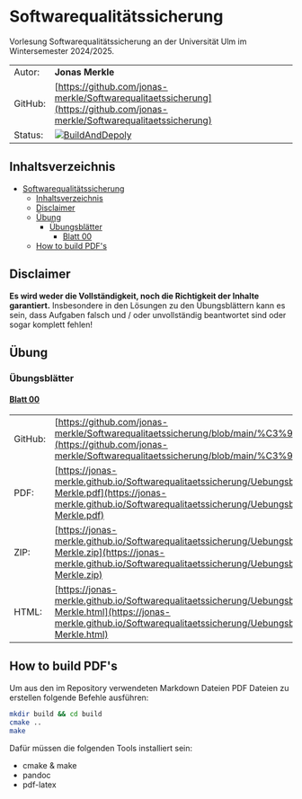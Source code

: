 # Softwarequalitätssicherung

Vorlesung Softwarequalitätssicherung an der Universität Ulm im Wintersemester 2024/2025.

|         |                  |
|---------|------------------|
| Autor:  | **Jonas Merkle** |
| GitHub: | [https://github.com/jonas-merkle/Softwarequalitaetssicherung](https://github.com/jonas-merkle/Softwarequalitaetssicherung) |
| Status: | [![BuildAndDepoly](https://github.com/jonas-merkle/Softwarequalitaetssicherung/actions/workflows/BuildAndDepoly.yml/badge.svg?branch=main)](https://github.com/jonas-merkle/Softwarequalitaetssicherung/actions/workflows/BuildAndDepoly.yml) |

## Inhaltsverzeichnis

- [Softwarequalitätssicherung](#softwarequalitätssicherung)
  - [Inhaltsverzeichnis](#inhaltsverzeichnis)
  - [Disclaimer](#disclaimer)
  - [Übung](#übung)
    - [Übungsblätter](#übungsblätter)
      - [Blatt 00](#blatt-00)
  - [How to build PDF's](#how-to-build-pdfs)

## Disclaimer

**Es wird weder die Vollständigkeit, noch die Richtigkeit der Inhalte garantiert.**
Insbesondere in den Lösungen zu den Übungsblättern kann es sein, dass Aufgaben falsch und / oder unvollständig beantwortet sind oder sogar komplett fehlen!

## Übung

### Übungsblätter

#### [Blatt 00](./Übung/Blatt00/Blatt00.md)

|         |   |
|---------|---|
| GitHub: | [https://github.com/jonas-merkle/Softwarequalitaetssicherung/blob/main/%C3%9Cbung/Blatt00/Blatt00.md](https://github.com/jonas-merkle/Softwarequalitaetssicherung/blob/main/%C3%9Cbung/Blatt00/Blatt00.md) |
| PDF:    | [https://jonas-merkle.github.io/Softwarequalitaetssicherung/Uebungsblatt00/Uebungsblatt00_Jonas-Merkle.pdf](https://jonas-merkle.github.io/Softwarequalitaetssicherung/Uebungsblatt00/Uebungsblatt00_Jonas-Merkle.pdf) |
| ZIP:    | [https://jonas-merkle.github.io/Softwarequalitaetssicherung/Uebungsblatt00/Uebungsblatt00_Jonas-Merkle.zip](https://jonas-merkle.github.io/Softwarequalitaetssicherung/Uebungsblatt00/Uebungsblatt00_Jonas-Merkle.zip) |
| HTML:   | [https://jonas-merkle.github.io/Softwarequalitaetssicherung/Uebungsblatt00/Uebungsblatt00_Jonas-Merkle.html](https://jonas-merkle.github.io/Softwarequalitaetssicherung/Uebungsblatt00/Uebungsblatt00_Jonas-Merkle.html) |

## How to build PDF's

Um aus den im Repository verwendeten Markdown Dateien PDF Dateien zu erstellen folgende Befehle ausführen:

```bash
mkdir build && cd build
cmake ..
make
```

Dafür müssen die folgenden Tools installiert sein:

- cmake & make
- pandoc
- pdf-latex
